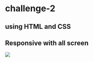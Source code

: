 # challenge-2
## using HTML and CSS
## Responsive with all screen
<img src="https://github.com/Aisha-Saad/challenge-2/assets/111194434/f6024212-6ef4-415d-ac8c-904d541aa7de">
